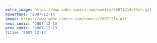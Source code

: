 ```yaml
---
extra_image: https://www.smbc-comics.com/comics/20071214after.gif
hovertext: '2007-12-14'
image: https://www.smbc-comics.com/comics/20071214.gif
next_comic: '2007-12-15'
prev_comic: '2007-12-13'
title: '2007-12-14'
---
```



